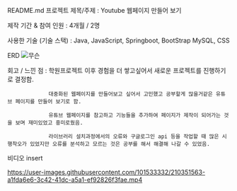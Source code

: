 README.md
프로젝트 제목/주제 : Youtube 웹페이지 만들어 보기

제작 기간 & 참여 인원 : 4개월 / 2명

사용한 기술 (기술 스택) : Java, JavaScript, Springboot, BootStrap MySQL, CSS

ERD
![무슨](https://user-images.githubusercontent.com/101533332/210310835-ab2e32fb-02c4-4742-ac79-bf0d1d1d6a5d.PNG)

회고 / 느낀 점 : 학원프로젝트 이후 경험을 더 쌓고싶어서 새로운 프로젝트를 진행하기로 결정함.

                 대중화된 웹페이지를 만들어보고 싶어서 고민했고 공부할게 많을거같은 유튜브 페이지를 만들어 보기로 함.
                 
                 유튜브 웹페이지를 참고하고 기능들을 추가하여 페이지가 제작이 되어가는 것을 보며 재미있었고 흥미로웠음.
                 
                 라이브러리 설치과정에서의 오류와 구글로그인 api 등을 작업할 때 많은 시행착오가 있었지만 오류를 분석하고 모르는 것은 공부를 해서 해결해 나갈 수 있었음.
                 
                 
비디오 insert



https://user-images.githubusercontent.com/101533332/210351563-a1fda6e6-3c42-41dc-a5a1-ef92826f3fae.mp4

